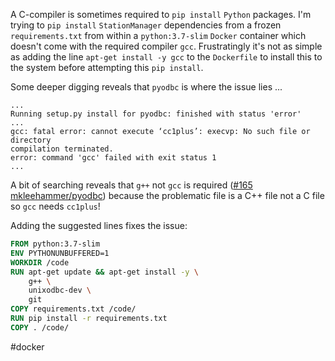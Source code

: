 A C-compiler is sometimes required to `pip install` `Python` packages.  I'm trying to `pip install` `StationManager` dependencies from a frozen `requirements.txt` from within a `python:3.7-slim` `Docker` container which doesn't come with the required compiler `gcc`.  Frustratingly it's not as simple as adding the line `apt-get install -y gcc` to the `Dockerfile` to install this to the system before attempting this `pip install`.

Some deeper digging reveals that `pyodbc` is where the issue lies ...

```python-traceback
...
Running setup.py install for pyodbc: finished with status 'error'
...
gcc: fatal error: cannot execute ‘cc1plus’: execvp: No such file or directory
compilation terminated.
error: command 'gcc' failed with exit status 1
...
```

A bit of searching reveals that `g++` not `gcc` is required ([#165 mkleehammer/pyodbc](https://github.com/mkleehammer/pyodbc/issues/165)) because the problematic file is a C++ file not a C file so `gcc` needs `cc1plus`!

Adding the suggested lines fixes the issue:

```Dockerfile
FROM python:3.7-slim
ENV PYTHONUNBUFFERED=1
WORKDIR /code
RUN apt-get update && apt-get install -y \
    g++ \
    unixodbc-dev \
    git 
COPY requirements.txt /code/
RUN pip install -r requirements.txt
COPY . /code/
```

#docker